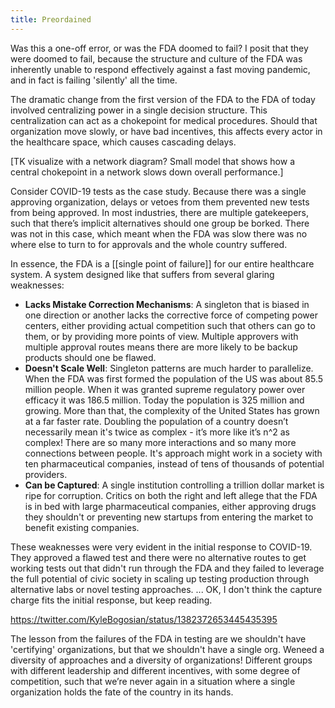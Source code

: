 ```yaml
---
title: Preordained
---
```


Was this a one-off error, or was the FDA doomed to fail? I posit that they were doomed to fail, because the structure and culture of the FDA was inherently unable to respond effectively against a fast moving pandemic, and in fact is failing 'silently' all the time. 

The dramatic change from the first version of the FDA to the FDA of today involved centralizing power in a single decision structure. This centralization can act as a chokepoint for medical procedures. Should that organization move slowly, or have bad incentives, this affects every actor in the healthcare space, which causes cascading delays.

[TK visualize with a network diagram? Small model that shows how a central chokepoint in a network slows down overall performance.]

Consider COVID-19 tests as the case study. Because there was a single approving organization, delays or vetoes from them prevented new tests from being approved. In most industries, there are multiple gatekeepers, such that there’s implicit alternatives should one group be borked. There was not in this case, which meant when the FDA was slow there was no where else to turn to for approvals and the whole country suffered.

In essence, the FDA is a [[single point of failure]] for our entire healthcare system. A system designed like that suffers from several glaring weaknesses:

- **Lacks Mistake Correction Mechanisms**: A singleton that is biased in one direction or another lacks the corrective force of competing power centers, either providing actual competition such that others can go to them, or by providing more points of view. Multiple approvers with multiple approval routes means there are more likely to be backup products should one be flawed.
- **Doesn't Scale Well**: Singleton patterns are much harder to parallelize. When the FDA was first formed the population of the US was about 85.5 million people. When it was granted supreme regulatory power over efficacy it was 186.5 million. Today the population is 325 million and growing. More than that, the complexity of the United States has grown at a far faster rate. Doubling the population of a country doesn’t necessarily mean it's twice as complex - it’s more like it’s n^2 as complex! There are so many more interactions and so many more connections between people. It's approach might work in a society with ten pharmaceutical companies, instead of tens of thousands of potential providers.
- **Can be Captured**: A single institution controlling a trillion dollar market is ripe for corruption. Critics on both the right and left allege that the FDA is in bed with large pharmaceutical companies, either approving drugs they shouldn't or preventing new startups from entering the market to benefit existing companies.

These weaknesses were very evident in the initial response to COVID-19. They approved a flawed test and there were no alternative routes to get working tests out that didn't run through the FDA and they failed to leverage the full potential of civic society in scaling up testing production through alternative labs or novel testing approaches. ... OK, I don't think the capture charge fits the initial response, but keep reading.

https://twitter.com/KyleBogosian/status/1382372653445435395

The lesson from the failures of the FDA in testing are we shouldn't have 'certifying' organizations, but that we shouldn't have a single org. Weneed a diversity of approaches and a diversity of organizations! Different groups with different leadership and different incentives, with some degree of competition, such that we’re never again in a situation where a single organization holds the fate of the country in its hands.